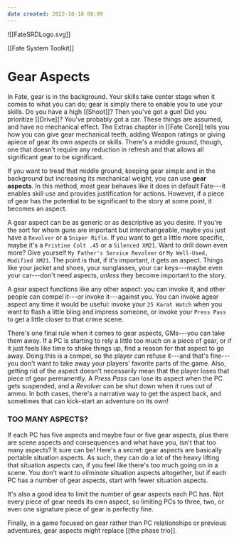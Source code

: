 ```yaml
---
date created: 2022-10-18 08:09
---
```


![[FateSRDLogo.svg]]

[[Fate System Toolkit]]

# Gear Aspects

In Fate, gear is in the background. Your skills take center stage when it comes to what you can do; gear is simply there to enable you to use your skills. Do you have a high [[Shoot]]? Then you've got a gun! Did you prioritize [[Drive]]? You've probably got a car. These things are assumed, and have no mechanical effect. The Extras chapter in [[Fate Core]] tells you how you can give gear mechanical teeth, adding Weapon ratings or giving apiece of gear its own aspects or skills. There's a middle ground, though, one that doesn't require any reduction in refresh and that allows all significant gear to be significant.

If you want to tread that middle ground, keeping gear simple and in the background but increasing its mechanical weight, you can use **gear aspects**. In this method, most gear behaves like it does in default Fate---it enables skill use and provides justification for actions. However, if a piece of gear has the potential to be significant to the story at some point, it becomes an aspect.

A gear aspect can be as generic or as descriptive as you desire. If you're the sort for whom guns are important but interchangeable, maybe you just have a `Revolver` or a `Sniper Rifle`. If you want to get a little more specific, maybe it's a `Pristine Colt .45` or a `Silenced XM21`. Want to drill down even more? Give yourself `My Father's Service Revolver` or `My Well-Used, Modified XM21`. The point is that, if it's important, it gets an aspect. Things like your jacket and shoes, your sunglasses, your car keys---maybe even your car---don't need aspects, _unless_ they become important to the story.

A gear aspect functions like any other aspect: you can invoke it, and other people can compel it---or invoke it---against you. You can invoke agear aspect any time it would be useful: invoke your `25 Karat Watch` when you want to flash a little bling and impress someone, or invoke your `Press Pass` to get a little closer to that crime scene.

There's one final rule when it comes to gear aspects, GMs---you can take them away. If a PC is starting to rely a little too much on a piece of gear, or if it just feels like time to shake things up, find a reason for that aspect to go away. Doing this is a compel, so the player _can_ refuse it---and that's fine---you don't want to take away your players' favorite parts of the game. Also, getting rid of the aspect doesn't necessarily mean that the player loses that piece of gear permanently. A _Press Pass_ can lose its aspect when the PC gets suspended, and a _Revolver_ can be shut down when it runs out of ammo. In both cases, there's a narrative way to get the aspect back, and sometimes that can kick-start an adventure on its own!

### TOO MANY ASPECTS?

If each PC has five aspects and maybe four or five gear aspects, plus there are scene aspects and consequences and what have you, isn't that too many aspects? It sure can be! Here's a secret: gear aspects are basically portable situation aspects. As such, they can do a lot of the heavy lifting that situation aspects can, if you feel like there's too much going on in a scene. You don't want to _eliminate_ situation aspects altogether, but if each PC has a number of gear aspects, start with fewer situation aspects.

It's also a good idea to limit the number of gear aspects each PC has. Not every piece of gear needs its own aspect, so limiting PCs to three, two, or even one signature piece of gear is perfectly fine.

Finally, in a game focused on gear rather than PC relationships or previous adventures, gear aspects might replace [[the phase trio]].
